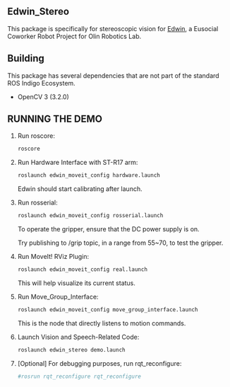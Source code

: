 ## Edwin\_Stereo

This package is specifically for stereoscopic vision for [Edwin](http://github.com/olinrobotics/edwin), a Eusocial Coworker Robot Project for Olin Robotics Lab.

## Building

This package has several dependencies that are not part of the standard ROS Indigo Ecosystem.

- OpenCV 3 (3.2.0)

## RUNNING THE DEMO

1. Run roscore:

	```bash
	roscore
	```
2. Run Hardware Interface with ST-R17 arm:

	```bash
	roslaunch edwin_moveit_config hardware.launch
	```

	Edwin should start calibrating after launch.

3. Run rosserial:

	```bash
	roslaunch edwin_moveit_config rosserial.launch
	```

	To operate the gripper, ensure that the DC power supply is on.

	Try publishing to /grip topic, in a range from 55~70, to test the gripper.

4. Run MoveIt! RViz Plugin:

	```bash
	roslaunch edwin_moveit_config real.launch
	```

	This will help visualize its current status.

5. Run Move\_Group\_Interface:

	```bash
	roslaunch edwin_moveit_config move_group_interface.launch
	```

	This is the node that directly listens to motion commands.

6. Launch Vision and Speech-Related Code:

	```bash
	roslaunch edwin_stereo demo.launch
	```

7. [Optional] For debugging purposes, run rqt\_reconfigure:

	```bash
	#rosrun rqt_reconfigure rqt_reconfigure
	```
